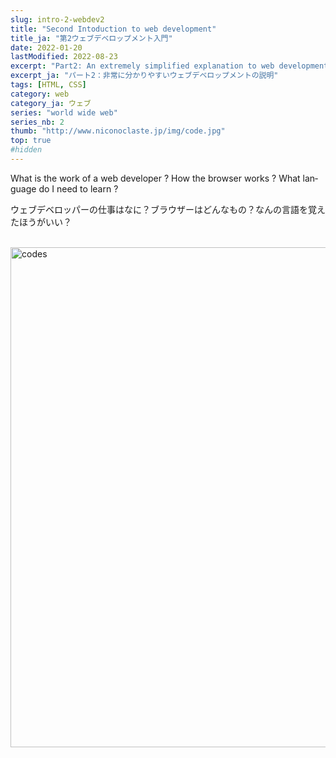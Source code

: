 ```yaml
---
slug: intro-2-webdev2
title: "Second Intoduction to web development"
title_ja: "第2ウェブデベロップメント入門"
date: 2022-01-20
lastModified: 2022-08-23
excerpt: "Part2: An extremely simplified explanation to web development."
excerpt_ja: "パート2：非常に分かりやすいウェブデベロップメントの説明"
tags: [HTML, CSS]
category: web
category_ja: ウェブ
series: "world wide web"
series_nb: 2
thumb: "http://www.niconoclaste.jp/img/code.jpg"
top: true
#hidden
---
```

<p lang="en">What is the work of a web developer ? How the browser works ? What language do I need to learn ?</p>
<p lang="ja">ウェブデベロッパーの仕事はなに？ブラウザーはどんなもの？なんの言語を覚えたほうがいい？</p>
<br>
<img src="http://www.niconoclaste.jp/img/code.jpg" alt="codes" width="800" class="img">